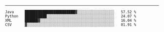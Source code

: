 ---

<!--START_SECTION:waka-->
```text
Java     ███████████████████████▓░░░░░░░░░░░░░░░░░   57.52 % 
Python   ██████████░░░░░░░░░░░░░░░░░░░░░░░░░░░░░░░   24.07 % 
XML      ██████▓░░░░░░░░░░░░░░░░░░░░░░░░░░░░░░░░░░   16.04 % 
CSV      ▓░░░░░░░░░░░░░░░░░░░░░░░░░░░░░░░░░░░░░░░░   01.91 % 
```
<!--END_SECTION:waka-->


[linkedin]: https://www.linkedin.com/in/mohamed-elh/

